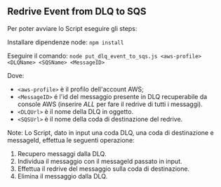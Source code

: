 ## Redrive Event from DLQ to SQS

Per poter avviare lo Script eseguire gli steps:

Installare dipendenze node:
`npm install`

Eseguire il comando:
`node put_dlq_event_to_sqs.js <aws-profile> <DLQName> <SQSName> <MessageID>`

Dove:
- `<aws-profile>` è il profilo dell'account AWS;
- `<MessageID>` é l'id del messaggio presente in DLQ recuperabile da console AWS (inserire *ALL* per fare il redrive di tutti i messaggi).
- `<DLQUrl>` è il nome della DLQ in oggetto.
- `<SQSUrl>` è il nome della coda di destinazione del redrive.

Note: 
Lo Script, dato in input una coda DLQ, una coda di destinazione e messageId, effettua le seguenti operazione:
1) Recupero messaggi dalla DLQ.
2) Individua il messaggio con il messageId passato in input.
3) Effettua il redrive del messaggio sulla coda di destinazione.
4) Elimina il messaggio dalla DLQ.
